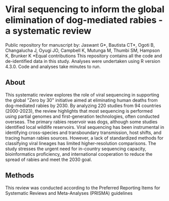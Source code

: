 # Viral sequencing to inform the global elimination of dog-mediated rabies - a systematic review 
Public repository for manuscript by: Jaswant G*, Bautista CT*, Ogoti B, Changalucha J, Oyugi JO, Campbell K, Mutunga M, Thumbi SM, Hampson K, Brunker K
*Equal contributions
This repository contains all the code and de-identified data in this study.
Analyses were undertaken using R version 4.3.0.
Code and analyses take minutes to run. 
## About
This systematic review explores the role of viral sequencing in supporting the global "Zero by 30" initiative aimed at eliminating human deaths from dog-mediated rabies by 2030. By analyzing 220 studies from 94 countries (2000-2023), the review highlights that most sequencing is performed using partial genomes and first-generation technologies, often conducted overseas. The primary rabies reservoir was dogs, although some studies identified local wildlife reservoirs. Viral sequencing has been instrumental in identifying cross-species and transboundary transmission, host shifts, and tracing human rabies sources. However, a lack of standardized methods for classifying viral lineages has limited higher-resolution comparisons. The study stresses the urgent need for in-country sequencing capacity, bioinformatics proficiency, and international cooperation to reduce the spread of rabies and meet the 2030 goal.
## Methods
This review was conducted according to the Preferred Reporting Items for Systematic Reviews and Meta-Analyses (PRISMA) guidelines
